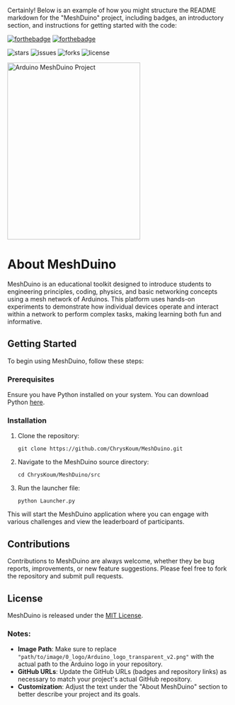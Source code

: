 Certainly! Below is an example of how you might structure the README markdown for the "MeshDuino" project, including badges, an introductory section, and instructions for getting started with the code:

[![forthebadge](https://forthebadge.com/images/badges/made-with-python.svg)](https://forthebadge.com)
[![forthebadge](https://forthebadge.com/images/badges/open-source.svg)](https://forthebadge.com)

![stars](https://badgen.net/github/stars/ChrysKoum/MeshDuino)
![issues](https://badgen.net/github/issues/ChrysKoum/MeshDuino)
![forks](https://badgen.net/github/forks/ChrysKoum/MeshDuino)
![license](https://badgen.net/github/license/ChrysKoum/MeshDuino)

<img height="400" width="300" alt="Arduino MeshDuino Project" src="https://github.com/ChrysKoum/MeshDuino/assets/104517252/62b5c931-d861-4512-8c5c-93090bfb3ba7.png">


# About MeshDuino

MeshDuino is an educational toolkit designed to introduce students to engineering principles, coding, physics, and basic networking concepts using a mesh network of Arduinos. This platform uses hands-on experiments to demonstrate how individual devices operate and interact within a network to perform complex tasks, making learning both fun and informative.

## Getting Started

To begin using MeshDuino, follow these steps:

### Prerequisites

Ensure you have Python installed on your system. You can download Python [here](https://www.python.org/downloads/).

### Installation

1. Clone the repository:
   ```
   git clone https://github.com/ChrysKoum/MeshDuino.git
   ```
2. Navigate to the MeshDuino source directory:
   ```
   cd ChrysKoum/MeshDuino/src
   ```
3. Run the launcher file:
   ```
   python Launcher.py
   ```

This will start the MeshDuino application where you can engage with various challenges and view the leaderboard of participants.

## Contributions

Contributions to MeshDuino are always welcome, whether they be bug reports, improvements, or new feature suggestions. Please feel free to fork the repository and submit pull requests.

## License

MeshDuino is released under the [MIT License](https://opensource.org/licenses/MIT).

### Notes:
- **Image Path**: Make sure to replace `"path/to/image/0_logo/Arduino_logo_transparent_v2.png"` with the actual path to the Arduino logo in your repository.
- **GitHub URLs**: Update the GitHub URLs (badges and repository links) as necessary to match your project's actual GitHub repository.
- **Customization**: Adjust the text under the "About MeshDuino" section to better describe your project and its goals.

